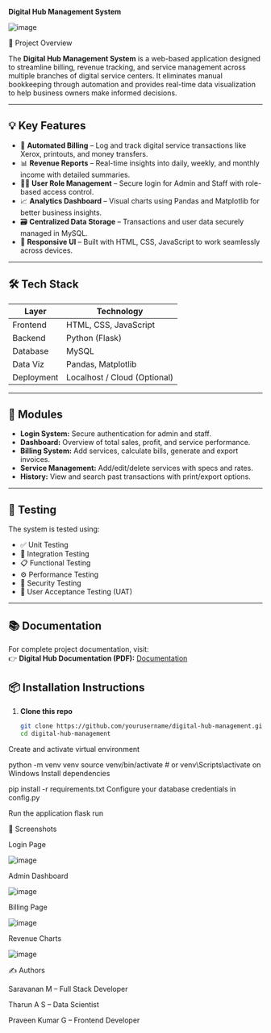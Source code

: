 **Digital Hub Management System**

![image](https://github.com/user-attachments/assets/5b046a32-467e-4920-ab11-7075c05ff33e)


📌 Project Overview

The **Digital Hub Management System** is a web-based application designed to streamline billing, revenue tracking, and service management across multiple branches of digital service centers. It eliminates manual bookkeeping through automation and provides real-time data visualization to help business owners make informed decisions.

---

## 💡 Key Features

- 🧾 **Automated Billing** – Log and track digital service transactions like Xerox, printouts, and money transfers.
- 📊 **Revenue Reports** – Real-time insights into daily, weekly, and monthly income with detailed summaries.
- 🧑‍💼 **User Role Management** – Secure login for Admin and Staff with role-based access control.
- 📈 **Analytics Dashboard** – Visual charts using Pandas and Matplotlib for better business insights.
- 🗃️ **Centralized Data Storage** – Transactions and user data securely managed in MySQL.
- 📱 **Responsive UI** – Built with HTML, CSS, JavaScript to work seamlessly across devices.

---

## 🛠️ Tech Stack

| Layer       | Technology                  |
|-------------|-----------------------------|
| Frontend    | HTML, CSS, JavaScript       |
| Backend     | Python (Flask)              |
| Database    | MySQL                       |
| Data Viz    | Pandas, Matplotlib          |
| Deployment  | Localhost / Cloud (Optional)|

---

## 📁 Modules

- **Login System:** Secure authentication for admin and staff.
- **Dashboard:** Overview of total sales, profit, and service performance.
- **Billing System:** Add services, calculate bills, generate and export invoices.
- **Service Management:** Add/edit/delete services with specs and rates.
- **History:** View and search past transactions with print/export options.

---

## 🧪 Testing

The system is tested using:
- ✅ Unit Testing
- 🔗 Integration Testing
- 📋 Functional Testing
- ⚙️ Performance Testing
- 🔐 Security Testing
- 👥 User Acceptance Testing (UAT)

---

## 📚 Documentation

For complete project documentation, visit:  
👉 **Digital Hub Documentation (PDF):** [Documentation](https://drive.google.com/file/d/1FjdgbF-B3HS8ftVlFnLImRgNjGaC8Pn8/view?usp=sharing)


## 📦 Installation Instructions

1. **Clone this repo**
   ```bash
   git clone https://github.com/yourusername/digital-hub-management.git
   cd digital-hub-management
   
Create and activate virtual environment


python -m venv venv
source venv/bin/activate  # or venv\Scripts\activate on Windows
Install dependencies


pip install -r requirements.txt
Configure your database credentials in config.py

Run the application
flask run

📸 Screenshots

Login Page

![image](https://github.com/user-attachments/assets/df3c6179-e278-4762-9b93-8539c25d3ff3)

Admin Dashboard

![image](https://github.com/user-attachments/assets/12f42fdd-7d8d-4915-a29a-b79187c22d16)

Billing Page

![image](https://github.com/user-attachments/assets/c7d2ea2d-3316-422c-af36-c6dc2ec5ce52)


Revenue Charts

![image](https://github.com/user-attachments/assets/feec4003-eb2b-4411-8b2c-6963dfa5426d)


✍️ Authors

Saravanan M – Full Stack Developer

Tharun A S – Data Scientist

Praveen Kumar G – Frontend Developer
